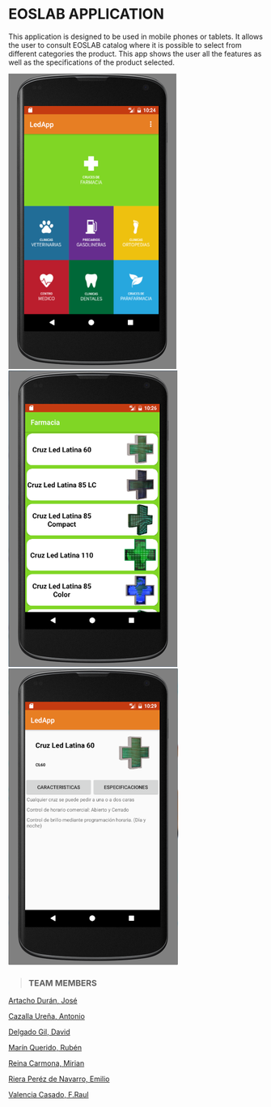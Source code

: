 # EOSLAB APPLICATION

This application is designed to be used in mobile phones or tablets. It allows the user to consult EOSLAB catalog where it is possible to select from different categories the product. This app shows the user all the features as well as  the specifications of the product selected. 

![Imagen 1][1]   ![Imagen 2][2]    ![Imagen 3][3]

[1]: phone1.png
[2]: phone2.png
[3]: phone3.png






> ### TEAM MEMBERS

[Artacho Durán, José](https://github.com/Artacho8)

[Cazalla Ureña, Antonio](https://github.com/cazallau)

[Delgado Gil, David](https://github.com/erdeivi)

[Marín Querido, Rubén](https://github.com/Ruben94)

[Reina Carmona, Mirian](https://github.com/miryamreina)

[Riera Peréz de Navarro, Emilio](https://github.com/EmiMLG)

[Valencia Casado, F.Raul](https://github.com/frvalencia)












